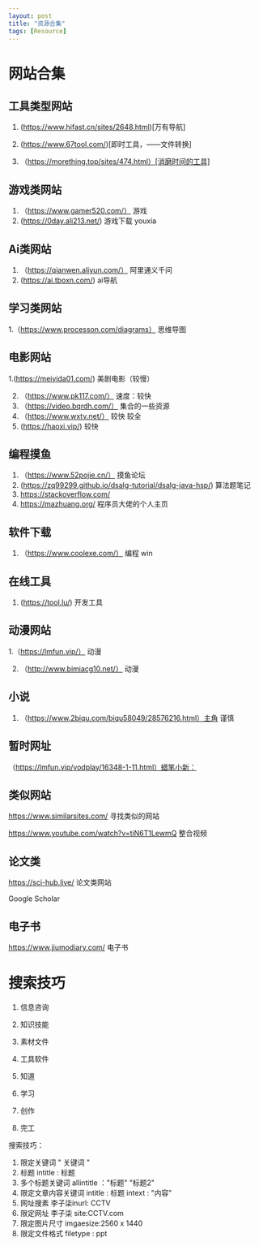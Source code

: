 ```yaml
---
layout: post
title: "资源合集"
tags: [Resource]
---
```


# 网站合集

## 工具类型网站

1.  (https://www.hifast.cn/sites/2648.html)[万有导航]

2. (https://www.67tool.com/)[即时工具，——文件转换]
3. （https://morething.top/sites/474.html）[消磨时间的工具]

## 游戏类网站

1. （https://www.gamer520.com/） 游戏
2. (https://0day.ali213.net/)  游戏下载 youxia

## Ai类网站

1. （https://qianwen.aliyun.com/） 阿里通义千问
2. (https://ai.tboxn.com/)  ai导航



## 学习类网站

1.（https://www.processon.com/diagrams） 思维导图

## 电影网站

1.(https://meiyida01.com/) 美剧电影（较慢）

2. （https://www.pk117.com/） 速度：较快
3. （https://video.bqrdh.com/） 集合的一些资源
4. （https://www.wxtv.net/） 较快 较全
5. (https://haoxi.vip/) 较快

## 编程摸鱼

1. （https://www.52pojie.cn/） 摸鱼论坛
2. (https://zq99299.github.io/dsalg-tutorial/dsalg-java-hsp/)  算法题笔记
3. https://stackoverflow.com/
4. https://mazhuang.org/        程序员大佬的个人主页

## 软件下载

1. （https://www.coolexe.com/） 编程 win

## 在线工具

1. (https://tool.lu/)  开发工具

## 动漫网站

1.（https://lmfun.vip/） 动漫

2. （http://www.bimiacg10.net/） 动漫

## 小说

1. （https://www.2biqu.com/biqu58049/28576216.html）主角 谨慎 

## 暂时网址

（https://lmfun.vip/vodplay/16348-1-11.html）蜡笔小新：

## 类似网站

https://www.similarsites.com/  寻找类似的网站

https://www.youtube.com/watch?v=tiN6T1LewmQ  整合视频

## 论文类

https://sci-hub.live/      论文类网站

Google Scholar



## 电子书

https://www.jiumodiary.com/  电子书   

# 搜索技巧

1. 信息咨询
2. 知识技能
3. 素材文件
4. 工具软件

1. 知道
2. 学习
3. 创作
4. 完工



搜索技巧：

1. 限定关键词                   " 关键词  "
2. 标题                               intitle :  标题
3. 多个标题关键词            allintitle ："标题"  "标题2"
4. 限定文章内容关键词     intitle :    标题  intext : "内容"
5. 网址搜素                        李子柒inurl: CCTV
6. 限定网址                        李子柒  site:CCTV.com 
7. 限定图片尺寸                imgaesize:2560 x 1440
8. 限定文件格式                filetype :  ppt

